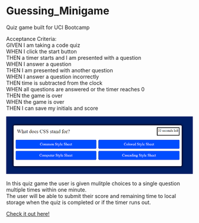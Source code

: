 # Guessing_Minigame
Quiz game built for UCI Bootcamp

<p>Acceptance Criteria:<br>
GIVEN I am taking a code quiz<br>
WHEN I click the start button<br>
THEN a timer starts and I am presented with a question<br>
WHEN I answer a question<br>
THEN I am presented with another question<br>
WHEN I answer a question incorrectly<br>
THEN time is subtracted from the clock<br>
WHEN all questions are answered or the timer reaches 0<br>
THEN the game is over<br>
WHEN the game is over<br>
THEN I can save my initials and score</p>


![quiz in action](assets/image/screenshot.png)

In this quiz game the user is given mulitple choices to a single question multiple times within one minute. <br>
The user will be able to submit their score and remaining time to local storage when the quiz is completed or if the timer runs out.

<a href="https://matthewchappelle.github.io/Guessing_Minigame/">Check it out here!</a>